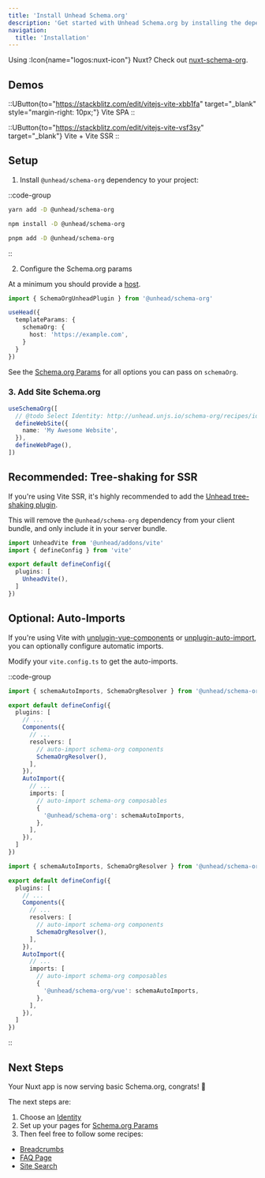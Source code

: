 ```yaml
---
title: 'Install Unhead Schema.org'
description: 'Get started with Unhead Schema.org by installing the dependency to your project.'
navigation:
  title: 'Installation'
---
```


Using :Icon{name="logos:nuxt-icon"} Nuxt? Check out [nuxt-schema-org](https://nuxtseo.com/schema-org).

## Demos

::UButton{to="https://stackblitz.com/edit/vitejs-vite-xbb1fa" target="_blank" style="margin-right: 10px;"}
Vite SPA
::

::UButton{to="https://stackblitz.com/edit/vitejs-vite-vsf3sy" target="_blank"}
Vite + Vite SSR
::

## Setup

1. Install `@unhead/schema-org` dependency to your project:

::code-group

```bash [yarn]
yarn add -D @unhead/schema-org
```

```bash [npm]
npm install -D @unhead/schema-org
```

```bash [pnpm]
pnpm add -D @unhead/schema-org
```

::

2. Configure the Schema.org params

At a minimum you should provide a [host](https://developers.google.com/search/docs/advanced/crawling/consolidate-duplicate-urls).

```ts
import { SchemaOrgUnheadPlugin } from '@unhead/schema-org'

useHead({
  templateParams: {
    schemaOrg: {
      host: 'https://example.com',
    }
  }
})
```

See the [Schema.org Params](/schema-org/getting-started/params) for all options you can pass on `schemaOrg`.

### 3. Add Site Schema.org

```ts
useSchemaOrg([
  // @todo Select Identity: http://unhead.unjs.io/schema-org/recipes/identity
  defineWebSite({
    name: 'My Awesome Website',
  }),
  defineWebPage(),
])
```

## Recommended: Tree-shaking for SSR

If you're using Vite SSR, it's highly recommended to add the [Unhead tree-shaking plugin](/plugins/plugins/vite-plugin).

This will remove the `@unhead/schema-org` dependency from your client bundle, and only include it in your server bundle.

```ts [@unhead/schema-org]
import UnheadVite from '@unhead/addons/vite'
import { defineConfig } from 'vite'

export default defineConfig({
  plugins: [
    UnheadVite(),
  ]
})
```

## Optional: Auto-Imports

If you're using Vite with [unplugin-vue-components](https://github.com/antfu/unplugin-vue-components) or [unplugin-auto-import](https://github.com/antfu/unplugin-auto-import), you can optionally configure automatic imports.

Modify your `vite.config.ts` to get the auto-imports.

::code-group

```ts [@unhead/schema-org]
import { schemaAutoImports, SchemaOrgResolver } from '@unhead/schema-org'

export default defineConfig({
  plugins: [
    // ...
    Components({
      // ...
      resolvers: [
        // auto-import schema-org components
        SchemaOrgResolver(),
      ],
    }),
    AutoImport({
      // ...
      imports: [
        // auto-import schema-org composables
        {
          '@unhead/schema-org': schemaAutoImports,
        },
      ],
    }),
  ]
})
```

```ts [@unhead/schema-org/vue]
import { schemaAutoImports, SchemaOrgResolver } from '@unhead/schema-org/vue'

export default defineConfig({
  plugins: [
    // ...
    Components({
      // ...
      resolvers: [
        // auto-import schema-org components
        SchemaOrgResolver(),
      ],
    }),
    AutoImport({
      // ...
      imports: [
        // auto-import schema-org composables
        {
          '@unhead/schema-org/vue': schemaAutoImports,
        },
      ],
    }),
  ]
})
```

::

## Next Steps

Your Nuxt app is now serving basic Schema.org, congrats! 🎉

The next steps are:

1. Choose an [Identity](/schema-org/recipes/identity)
2. Set up your pages for [Schema.org Params](/guide/getting-started/how-it-works#runtime-inferences)
3. Then feel free to follow some recipes:

- [Breadcrumbs](/schema-org/recipes/breadcrumbs)
- [FAQ Page](/schema-org/recipes/faq)
- [Site Search](/schema-org/recipes/site-search)
